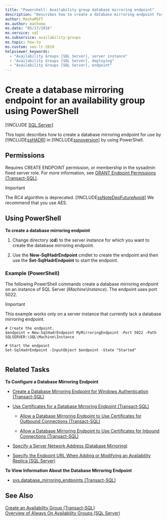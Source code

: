 ```yaml
---
title: "Powershell: Availability group database mirroring endpoint"
description: "Describes how to create a database mirroring endpoint for an Always On availability group using PowerShell."
author: MashaMSFT
ms.author: mathoma
ms.date: "05/17/2016"
ms.service: sql
ms.subservice: availability-groups
ms.topic: how-to
ms.custom: seo-lt-2019
helpviewer_keywords:
  - "Availability Groups [SQL Server], server instance"
  - "Availability Groups [SQL Server], deploying"
  - "Availability Groups [SQL Server], endpoint"
---
```

# Create a database mirroring endpoint for an availability group using PowerShell
[!INCLUDE [SQL Server](../../../includes/applies-to-version/sqlserver.md)]

  This topic describes how to create a database mirroring endpoint for use by [!INCLUDE[ssHADR](../../../includes/sshadr-md.md)] in [!INCLUDE[ssnoversion](../../../includes/ssnoversion-md.md)] by using PowerShell.  
  

  
##  <a name="Permissions"></a> Permissions  
 Requires CREATE ENDPOINT permission, or membership in the sysadmin fixed server role. For more information, see [GRANT Endpoint Permissions &#40;Transact-SQL&#41;](../../../t-sql/statements/grant-endpoint-permissions-transact-sql.md).  

> [!IMPORTANT]  
>  The RC4 algorithm is deprecated. [!INCLUDE[ssNoteDepFutureAvoid](../../../includes/ssnotedepfutureavoid-md.md)] We recommend that you use AES.  
  
##  <a name="PowerShellProcedure"></a> Using PowerShell  
 **To create a database mirroring endpoint**  
  
1.  Change directory (**cd**) to the server instance for which you want to create the database mirroring endpoint.  
  
2.  Use the **New-SqlHadrEndpoint** cmdlet to create the endpoint and then use the **Set-SqlHadrEndpoint** to start the endpoint.  
  
###  <a name="PShellExample"></a> Example (PowerShell)  
 The following PowerShell commands create a database mirroring endpoint on an instance of SQL Server (*Machine*\\*Instance*). The endpoint uses port 5022.  
  
> [!IMPORTANT]  
>  This example works only on a server instance that currently lack a database mirroring endpoint.  
  
```  
# Create the endpoint.  
$endpoint = New-SqlHadrEndpoint MyMirroringEndpoint -Port 5022 -Path SQLSERVER:\SQL\Machine\Instance  
  
# Start the endpoint  
Set-SqlHadrEndpoint -InputObject $endpoint -State "Started"  
  
```  
  
##  <a name="RelatedTasks"></a> Related Tasks  
 **To Configure a Database Mirroring Endpoint**  
  
-   [Create a Database Mirroring Endpoint for Windows Authentication &#40;Transact-SQL&#41;](../../../database-engine/database-mirroring/create-a-database-mirroring-endpoint-for-windows-authentication-transact-sql.md)  
  
-   [Use Certificates for a Database Mirroring Endpoint &#40;Transact-SQL&#41;](../../../database-engine/database-mirroring/use-certificates-for-a-database-mirroring-endpoint-transact-sql.md)  
  
    -   [Allow a Database Mirroring Endpoint to Use Certificates for Outbound Connections &#40;Transact-SQL&#41;](../../../database-engine/database-mirroring/database-mirroring-use-certificates-for-outbound-connections.md)  
  
    -   [Allow a Database Mirroring Endpoint to Use Certificates for Inbound Connections &#40;Transact-SQL&#41;](../../../database-engine/database-mirroring/database-mirroring-use-certificates-for-inbound-connections.md)  
  
-   [Specify a Server Network Address &#40;Database Mirroring&#41;](../../../database-engine/database-mirroring/specify-a-server-network-address-database-mirroring.md)  
  
-   [Specify the Endpoint URL When Adding or Modifying an Availability Replica &#40;SQL Server&#41;](../../../database-engine/availability-groups/windows/specify-endpoint-url-adding-or-modifying-availability-replica.md)  
  
 **To View Information About the Database Mirroring Endpoint**  
  
-   [sys.database_mirroring_endpoints &#40;Transact-SQL&#41;](../../../relational-databases/system-catalog-views/sys-database-mirroring-endpoints-transact-sql.md)  
  
## See Also  
 [Create an Availability Group &#40;Transact-SQL&#41;](../../../database-engine/availability-groups/windows/create-an-availability-group-transact-sql.md)   
 [Overview of Always On Availability Groups &#40;SQL Server&#41;](../../../database-engine/availability-groups/windows/overview-of-always-on-availability-groups-sql-server.md)  
  
  
